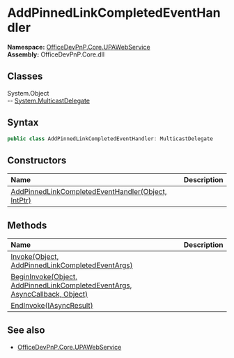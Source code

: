 # AddPinnedLinkCompletedEventHandler

**Namespace:** [OfficeDevPnP.Core.UPAWebService](OfficeDevPnP.Core.UPAWebService.md)  
**Assembly:** OfficeDevPnP.Core.dll  
## Classes
System.Object  
-- [System.MulticastDelegate](System.MulticastDelegate.md)
## Syntax
```C#
public class AddPinnedLinkCompletedEventHandler: MulticastDelegate
```
## Constructors
|**Name**|**Description**|
|:-----|:-----|
| [AddPinnedLinkCompletedEventHandler(Object, IntPtr)](AddPinnedLinkCompletedEventHandlerconstructor1details.md) | 
## Methods
|**Name**|**Description**|
|:-----|:-----|
| [Invoke(Object, AddPinnedLinkCompletedEventArgs)](AddPinnedLinkCompletedEventHandlerInvokeObjectAddPinnedLinkCompletedEventArgs.md) | 
| [BeginInvoke(Object, AddPinnedLinkCompletedEventArgs, AsyncCallback, Object)](AddPinnedLinkCompletedEventHandlerBeginInvokeObjectAddPinnedLinkCompletedEventArgsAsyncCallbackObject.md) | 
| [EndInvoke(IAsyncResult)](AddPinnedLinkCompletedEventHandlerEndInvokeIAsyncResult.md) | 
## See also
- [OfficeDevPnP.Core.UPAWebService](OfficeDevPnP.Core.UPAWebService.md)
